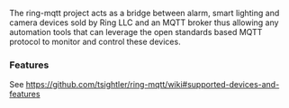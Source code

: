 The ring-mqtt project acts as a bridge between alarm, smart lighting and camera devices sold by Ring LLC and an MQTT broker thus allowing any automation tools that can leverage the open standards based MQTT protocol to monitor and control these devices.

### Features

See https://github.com/tsightler/ring-mqtt/wiki#supported-devices-and-features
